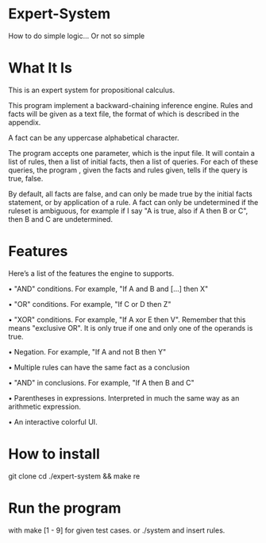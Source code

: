 # Expert-System
How to do simple logic... Or not so simple

# What It Is
This is an expert system for propositional calculus.

This program implement a backward-chaining inference engine. Rules and facts will be given
as a text file, the format of which is described in the appendix.

A fact can be any uppercase alphabetical character.

The program accepts one parameter, which is the input file. It will contain a list
of rules, then a list of initial facts, then a list of queries.
For each of these queries, the program , given the facts and rules given, tells
if the query is true, false.

By default, all facts are false, and can only be made true by the initial facts statement,
or by application of a rule.
A fact can only be undetermined if the ruleset is ambiguous,
for example if I say "A is true, also if A then B or C", then B and C are undetermined.

# Features
Here’s a list of the features the engine to supports.

• "AND" conditions. For example, "If A and B and [...] then X"

• "OR" conditions. For example, "If C or D then Z"

• "XOR" conditions. For example, "If A xor E then V". Remember that this
means "exclusive OR". It is only true if one and only one of the operands is true.

• Negation. For example, "If A and not B then Y"

• Multiple rules can have the same fact as a conclusion

• "AND" in conclusions. For example, "If A then B and C"

• Parentheses in expressions. Interpreted in much the same way as an arithmetic
expression.

• An interactive colorful UI.

# How to install

git clone 
cd ./expert-system && make re

# Run the program

with make [1 - 9] for given test cases.
or ./system
and insert rules.
